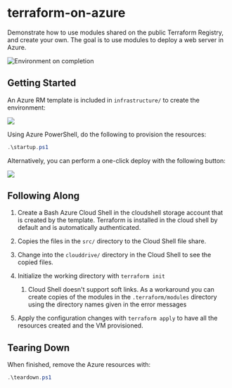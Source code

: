 # terraform-on-azure

Demonstrate how to use modules shared on the public Terraform Registry, and create your own. The goal is to use modules to deploy a web server in Azure.

![Environment on completion](https://user-images.githubusercontent.com/3911650/37015433-52557eb0-20c4-11e8-9d55-b078633e4414.png)

## Getting Started

An Azure RM template is included in `infrastructure/` to create the environment:

<a href="http://armviz.io/#/?load=https%3A%2F%2Fraw.githubusercontent.com%2Flrakai%2Fterraform-on-azure%2Fmaster%2Finfrastructure%2Farm-template.json">
    <img src="https://camo.githubusercontent.com/536ab4f9bc823c2e0ce72fb610aafda57d8c6c12/687474703a2f2f61726d76697a2e696f2f76697375616c697a65627574746f6e2e706e67" data-canonical-src="http://armviz.io/visualizebutton.png" style="max-width:100%;">
</a> 

Using Azure PowerShell, do the following to provision the resources:

```ps1
.\startup.ps1
```

Alternatively, you can perform a one-click deploy with the following button:

<a href="https://portal.azure.com/#create/Microsoft.Template/uri/https%3A%2F%2Fraw.githubusercontent.com%2Flrakai%2Fterraform-on-azure%2Fmaster%2Finfrastructure%2Farm-template.json">
    <img src="https://camo.githubusercontent.com/9285dd3998997a0835869065bb15e5d500475034/687474703a2f2f617a7572656465706c6f792e6e65742f6465706c6f79627574746f6e2e706e67" data-canonical-src="http://azuredeploy.net/deploybutton.png" style="max-width:100%;">
</a>

## Following Along

1. Create a Bash Azure Cloud Shell in the cloudshell storage account that is created by the template. Terraform is installed in the cloud shell by default and is automatically authenticated.
1. Copies the files in the `src/` directory to the Cloud Shell file share.
1. Change into the `clouddrive/` directory in the Cloud Shell to see the copied files.
1. Initialize the working directory with `terraform init`

    1. Cloud Shell doesn't support soft links. As a workaround you can create copies of the modules in the `.terraform/modules` directory using the directory names given in the error messages
    
1. Apply the configuration changes with `terraform apply` to have all the resources created and the VM provisioned.

## Tearing Down

When finished, remove the Azure resources with:

```ps1
.\teardown.ps1
```
